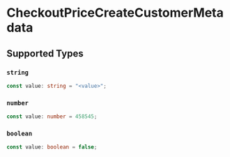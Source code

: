 # CheckoutPriceCreateCustomerMetadata


## Supported Types

### `string`

```typescript
const value: string = "<value>";
```

### `number`

```typescript
const value: number = 458545;
```

### `boolean`

```typescript
const value: boolean = false;
```

